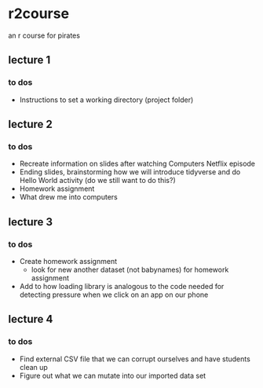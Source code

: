 # r2course
an r course for pirates


## lecture 1 

### to dos
+ Instructions to set a working directory (project folder)

## lecture 2

### to dos
+ Recreate information on slides after watching Computers Netflix episode
+ Ending slides, brainstorming how we will introduce tidyverse and do Hello World activity (do we still want to do this?)
+ Homework assignment
+ What drew me into computers

## lecture 3

### to dos
+ Create homework assignment
  + look for new another dataset (not babynames) for homework assignment
+ Add to how loading library is analogous to the code needed for detecting pressure when we click on an app on our phone

## lecture 4

### to dos
+ Find external CSV file that we can corrupt ourselves and have students clean up
+ Figure out what we can mutate into our imported data set
